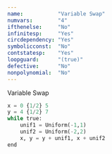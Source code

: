 ```yaml
---
name:           "Variable Swap"
numvars:        "4"
ifthenelse:     "No"
infinitesp:     "Yes"
circdependency: "Yes"
symbolicconst:  "No"
contstatesp:    "Yes"
loopguard:      "(true)"
defective:      "No"
nonpolynomial:  "No"
---
```


Variable Swap

```python
x = 0 {1/2} 5
y = 4 {1/2} 7
while true:
    unif1 = Uniform(-1,1)
    unif2 = Uniform(-2,2)
    x, y = y + unif1, x + unif2
end
```
